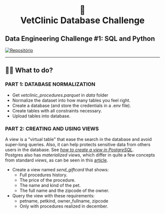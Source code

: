 <h1 align="center">
📄<br>VetClinic Database Challenge
</h1>

## Data Engineering Challenge #1: SQL and Python

[![Repositório](https://img.shields.io/badge/repositório%20-%23323330.svg?&style=for-the-badge&logo=repositório&logoColor=black&color=8000FF)](https://github.com/lucca-miorelli/vetclinic-database)

---

## 👩‍💻 What to do?
### PART 1: DATABASE NORMALIZATION
* Get *vetclinic_procedures.parquet* in *data* folder
* Normalize the dataset into how many tables you feel right.
* Create a database (and store the credentials in a .env file).
* Create tables with all constraints necessary.
* Upload tables into database.

### PART 2: CREATING AND USING VIEWS
A view is a "virtual table" that ease the search in the database and avoid super-long queries. Also, it can help protects sensitive data from others users in the database. See [*how to create a view in PostgreSQL*](https://www.postgresql.org/docs/9.2/sql-createview.html).<br>
Postgres also has *materialized views*, which differ in quite a few concepts from standard *views*, as can be seen in this [article](https://medium.com/analytics-vidhya/materialized-view-vs-view-in-postgresql-1ddb4fe86cb7).<br>

* Create a view named *send_giftcard* that shows:
  * Full procedures history.
  * The price of the procedure.
  * The name and kind of the pet.
  * The full name and the zipcode of the owner.
* Query the view with these requirements:
  * petname, petkind, owner_fullname, zipcode
  * Only with procedures realized in december.
